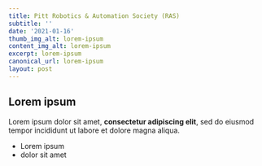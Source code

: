 ```yaml
---
title: Pitt Robotics & Automation Society (RAS)
subtitle: ''
date: '2021-01-16'
thumb_img_alt: lorem-ipsum
content_img_alt: lorem-ipsum
excerpt: lorem-ipsum
canonical_url: lorem-ipsum
layout: post
---
```

## Lorem ipsum

Lorem ipsum dolor sit amet, **consectetur adipiscing elit**, sed do eiusmod tempor incididunt ut labore et dolore magna aliqua.

- Lorem ipsum
- dolor sit amet